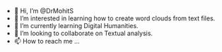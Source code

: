 - 👋 Hi, I’m @DrMohitS
- 👀 I’m interested in learning how to create word clouds from text files.
- 🌱 I’m currently learning Digital Humanities.
- 💞️ I’m looking to collaborate on Textual analysis.
- 📫 How to reach me ...

<!---
DrMohitS/DrMohitS is a ✨ special ✨ repository because its `README.md` (this file) appears on your GitHub profile.
You can click the Preview link to take a look at your changes.
--->

